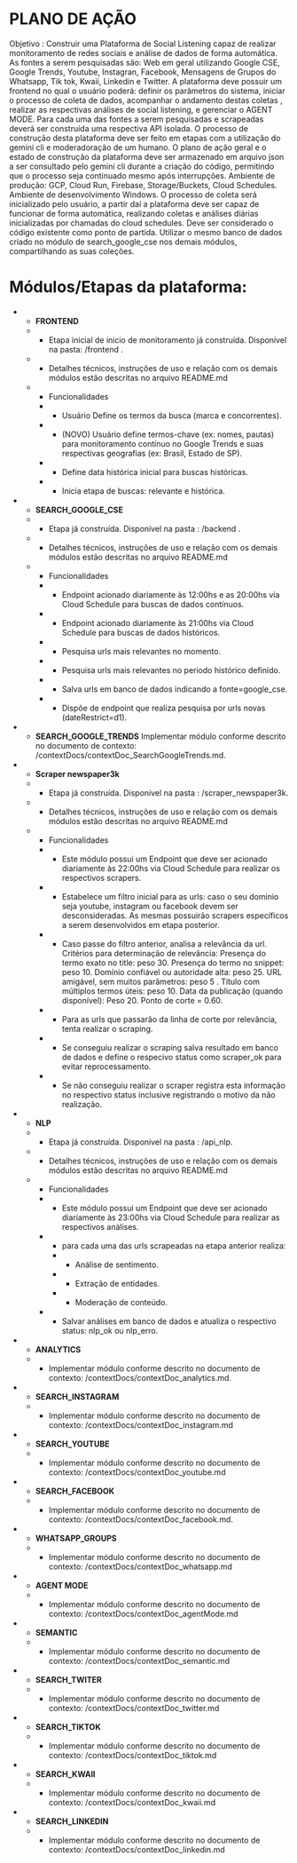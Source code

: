 # PLANO DE AÇÃO

Objetivo : Construir uma Plataforma de Social Listening capaz de realizar monitoramento de redes sociais e análise de dados de forma automática. As fontes a serem pesquisadas são: Web em geral utilizando Google CSE, Google Trends, Youtube, Instagran, Facebook, Mensagens de Grupos do Whatsapp, Tik tok, Kwaii, Linkedin e Twitter. A plataforma deve possuir um frontend no qual o usuário poderá: definir os parâmetros do sistema, iniciar o processo de coleta de dados, acompanhar o andamento destas coletas , realizar as respectivas análises de social listening, e gerenciar o AGENT MODE. Para cada uma das fontes a serem pesquisadas e scrapeadas deverá ser construída uma respectiva API isolada. O processo de construção desta plataforma deve ser feito em etapas com a utilização do gemini cli e moderadoração de um humano. O plano de ação geral e o estado de construção da plataforma deve ser armazenado em arquivo json a ser consultado pelo gemini cli durante a criação do código, permitindo que o processo seja continuado mesmo após interrupções. Ambiente de produção: GCP, Cloud Run, Firebase, Storage/Buckets, Cloud Schedules. Ambiente de desenvolvimento Windows. O processo de coleta será inicializado pelo usuário, a partir daí a plataforma deve ser capaz de funcionar de forma automática, realizando coletas e análises diárias inicializadas por chamadas do cloud schedules. Deve ser considerado o código existente como ponto de partida. Utilizar o mesmo banco de dados criado no módulo de search_google_cse nos demais módulos, compartilhando as suas coleções.

# Módulos/Etapas da plataforma:

* - **FRONTEND** 
  * - Etapa inicial de inicio de monitoramento já construída. Disponível na pasta: /frontend . 
  * - Detalhes técnicos, instruções de uso e relação com os demais módulos estão descritas no arquivo README.md
  * - Funcionalidades
    * - Usuário Define os termos da busca (marca e concorrentes).
    * - (NOVO) Usuário define termos-chave (ex: nomes, pautas) para monitoramento contínuo no Google Trends e suas respectivas geografias (ex: Brasil, Estado de SP).
    * - Define data histórica inicial para buscas históricas.
    * - Inicia etapa de buscas: relevante e histórica.

* - **SEARCH_GOOGLE_CSE** 
  * - Etapa já construída. Disponível na pasta : /backend .
  * - Detalhes técnicos, instruções de uso e relação com os demais módulos estão descritas no arquivo README.md
  * - Funcionalidades
    * - Endpoint acionado diariamente às 12:00hs e as 20:00hs via Cloud Schedule para buscas de dados contínuos.
    * - Endpoint acionado diariamente às 21:00hs via Cloud Schedule para buscas de dados históricos.
    * - Pesquisa urls mais relevantes no momento.
    * - Pesquisa urls mais relevantes no período histórico definido. 
    * - Salva urls em banco de dados indicando a fonte=google_cse.
    * - Dispõe de endpoint que realiza pesquisa por urls novas (dateRestrict=d1). 


* - **SEARCH_GOOGLE_TRENDS** 
Implementar módulo conforme descrito no documento de contexto: /contextDocs/contextDoc_SearchGoogleTrends.md.

* - **Scraper newspaper3k** 
  * - Etapa já construída. Disponível na pasta : /scraper_newspaper3k.
  * - Detalhes técnicos, instruções de uso e relação com os demais módulos estão descritas no arquivo README.md
  * - Funcionalidades
    * - Este módulo possui um Endpoint que deve ser acionado diariamente às 22:00hs via Cloud Schedule para realizar os respectivos scrapers.
    * - Estabelece um filtro inicial para as urls: caso o seu dominio seja youtube, instagram ou facebook devem ser desconsideradas. As mesmas  possuirão scrapers específicos a serem desenvolvidos em etapa posterior. 
    * - Caso passe do filtro anterior, analisa a relevância da url. Critérios para determinação de relevância: Presença do termo exato no title: peso 30. Presença do termo no snippet: peso 10. Domínio confiável ou autoridade alta: peso 25. URL amigável, sem muitos parâmetros: peso 5 . Título com múltiplos termos úteis: peso 10. Data da publicação (quando disponível): Peso 20. Ponto de corte = 0.60. 
    * - Para as urls que passarão da linha de corte por relevância, tenta realizar o scraping. 
    * - Se conseguiu realizar o scraping salva resultado em banco de dados e define o respecivo status como scraper_ok para evitar reprocessamento.
    * - Se não conseguiu realizar o scraper registra esta informação no respectivo status inclusive registrando o motivo da não realização.
    
* - **NLP** 
  * - Etapa já construída. Disponível na pasta : /api_nlp.
  * - Detalhes técnicos, instruções de uso e relação com os demais módulos estão descritas no arquivo README.md
  * - Funcionalidades
    * - Este módulo possui um Endpoint que deve ser acionado diariamente às 23:00hs via Cloud Schedule para realizar as respectivos análises.
    * - para cada uma das urls scrapeadas na etapa anterior realiza:
      * - Análise de sentimento.
      * - Extração de entidades.
      * - Moderação de conteúdo.
    * - Salvar análises em banco de dados e atualiza o respectivo status: nlp_ok ou nlp_erro.

* - **ANALYTICS** 
  * - Implementar módulo conforme descrito no documento de contexto: /contextDocs/contextDoc_analytics.md.
        
* - **SEARCH_INSTAGRAM** 
  * - Implementar módulo conforme descrito no documento de contexto: /contextDocs/contextDoc_instagram.md
  
* - **SEARCH_YOUTUBE** 
  * - Implementar módulo conforme descrito no documento de contexto: /contextDocs/contextDoc_youtube.md
  
* - **SEARCH_FACEBOOK** 
  * - Implementar módulo conforme descrito no documento de contexto: /contextDocs/contextDoc_facebook.md.
  
* - **WHATSAPP_GROUPS** 
  * - Implementar módulo conforme descrito no documento de contexto: /contextDocs/contextDoc_whatsapp.md
 
* - **AGENT MODE**
  * - Implementar módulo conforme descrito no documento de contexto: /contextDocs/contextDoc_agentMode.md 

* - **SEMANTIC** 
  * - Implementar módulo conforme descrito no documento de contexto: /contextDocs/contextDoc_semantic.md

* - **SEARCH_TWITER** 
  * - Implementar módulo conforme descrito no documento de contexto: /contextDocs/contextDoc_twitter.md

* - **SEARCH_TIKTOK** 
  * - Implementar módulo conforme descrito no documento de contexto: /contextDocs/contextDoc_tiktok.md

* - **SEARCH_KWAII** 
  * - Implementar módulo conforme descrito no documento de contexto: /contextDocs/contextDoc_kwaii.md

* - **SEARCH_LINKEDIN** 
  * - Implementar módulo conforme descrito no documento de contexto: /contextDocs/contextDoc_linkedin.md
